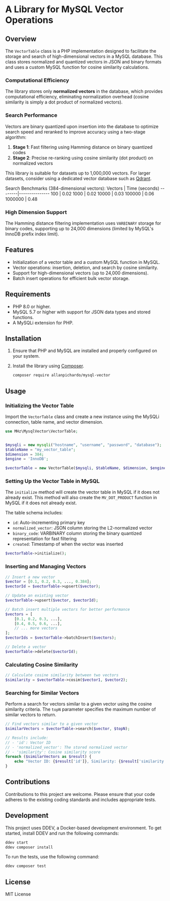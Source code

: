 # A Library for MySQL Vector Operations

## Overview
The `VectorTable` class is a PHP implementation designed to facilitate the storage and search of high-dimensional vectors in a MySQL database. This class stores normalized and quantized vectors in JSON and binary formats and uses a custom MySQL function for cosine similarity calculations.

### Computational Efficiency
The library stores only **normalized vectors** in the database, which provides computational efficiency, eliminating normalization overhead (cosine similarity is simply a dot product of normalized vectors).

### Search Performance
Vectors are binary quantized upon insertion into the database to optimize search speed and reranked to improve accuracy using a two-stage algorithm:
1. **Stage 1**: Fast filtering using Hamming distance on binary quantized codes
2. **Stage 2**: Precise re-ranking using cosine similarity (dot product) on normalized vectors

This library is suitable for datasets up to 1,000,000 vectors. For larger datasets, consider using a dedicated vector database such as [Qdrant](https://qdrant.tech/).

Search Benchmarks (384-dimensional vectors):
Vectors | Time (seconds)
--------|---------------
100     | 0.02
1000    | 0.02
10000   | 0.03
100000  | 0.06
1000000 | 0.48

### High Dimension Support
The Hamming distance filtering implementation uses `VARBINARY` storage for binary codes, supporting up to 24,000 dimensions (limited by MySQL's InnoDB prefix index limit).

## Features
- Initialization of a vector table and a custom MySQL function in MySQL.
- Vector operations: insertion, deletion, and search by cosine similarity.
- Support for high-dimensional vectors (up to 24,000 dimensions).
- Batch insert operations for efficient bulk vector storage.

## Requirements
- PHP 8.0 or higher.
- MySQL 5.7 or higher with support for JSON data types and stored functions.
- A MySQLi extension for PHP.

## Installation
1. Ensure that PHP and MySQL are installed and properly configured on your system.
2. Install the library using [Composer](https://getcomposer.org/).

   ```bash
   composer require allanpichardo/mysql-vector
   ```

## Usage

### Initializing the Vector Table
Import the `VectorTable` class and create a new instance using the MySQLi connection, table name, and vector dimension.
```php
use MHz\MysqlVector\VectorTable;


$mysqli = new mysqli("hostname", "username", "password", "database");
$tableName = "my_vector_table";
$dimension = 384;
$engine = 'InnoDB';

$vectorTable = new VectorTable($mysqli, $tableName, $dimension, $engine);
```

### Setting Up the Vector Table in MySQL
The `initialize` method will create the vector table in MySQL if it does not already exist. This method will also create the `MV_DOT_PRODUCT` function in MySQL if it does not already exist.

The table schema includes:
- `id`: Auto-incrementing primary key
- `normalized_vector`: JSON column storing the L2-normalized vector
- `binary_code`: VARBINARY column storing the binary quantized representation for fast filtering
- `created`: Timestamp of when the vector was inserted

```php
$vectorTable->initialize();
```

### Inserting and Managing Vectors
```php
// Insert a new vector
$vector = [0.1, 0.2, 0.3, ..., 0.384];
$vectorId = $vectorTable->upsert($vector);

// Update an existing vector
$vectorTable->upsert($vector, $vectorId);

// Batch insert multiple vectors for better performance
$vectors = [
    [0.1, 0.2, 0.3, ...],
    [0.4, 0.5, 0.6, ...],
    // ... more vectors
];
$vectorIds = $vectorTable->batchInsert($vectors);

// Delete a vector
$vectorTable->delete($vectorId);
```

### Calculating Cosine Similarity
```php
// Calculate cosine similarity between two vectors
$similarity = $vectorTable->cosim($vector1, $vector2);
```

### Searching for Similar Vectors
Perform a search for vectors similar to a given vector using the cosine similarity criteria. The `topN` parameter specifies the maximum number of similar vectors to return.
```php
// Find vectors similar to a given vector
$similarVectors = $vectorTable->search($vector, $topN);

// Results include:
// - 'id': Vector ID
// - 'normalized_vector': The stored normalized vector
// - 'similarity': Cosine similarity score
foreach ($similarVectors as $result) {
    echo "Vector ID: {$result['id']}, Similarity: {$result['similarity']}\n";
}
```


## Contributions
Contributions to this project are welcome. Please ensure that your code adheres to the existing coding standards and includes appropriate tests.

## Development
This project uses DDEV, a Docker-based development environment. To get started, install DDEV and run the following commands:

```bash
ddev start
ddev composer install
```

To run the tests, use the following command:

```bash
ddev composer test
```

## License
MIT License